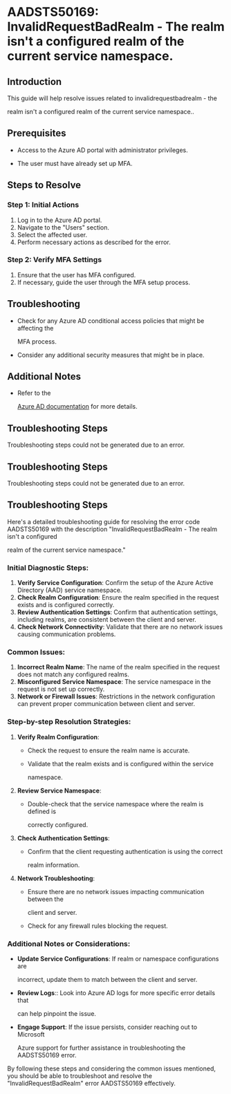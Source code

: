 
# AADSTS50169: InvalidRequestBadRealm - The realm isn't a configured realm of the current service namespace.


## Introduction

This guide will help resolve issues related to invalidrequestbadrealm - the

realm isn't a configured realm of the current service namespace..


## Prerequisites


* Access to the Azure AD portal with administrator privileges.

* The user must have already set up MFA.


## Steps to Resolve


### Step 1: Initial Actions

1. Log in to the Azure AD portal.
2. Navigate to the "Users" section.
3. Select the affected user.
4. Perform necessary actions as described for the error.


### Step 2: Verify MFA Settings

1. Ensure that the user has MFA configured.
2. If necessary, guide the user through the MFA setup process.


## Troubleshooting


* Check for any Azure AD conditional access policies that might be affecting the

  MFA process.

* Consider any additional security measures that might be in place.


## Additional Notes


* Refer to the

  [Azure AD 
documentation](https://learn.microsoft.com/en-us/azure/active-directory/)
  for more details.


## Troubleshooting Steps

Troubleshooting steps could not be generated due to an error.


## Troubleshooting Steps

Troubleshooting steps could not be generated due to an error.


## Troubleshooting Steps

Here's a detailed troubleshooting guide for resolving the error code AADSTS50169
with the description "InvalidRequestBadRealm - The realm isn't a configured

realm of the current service namespace."


### Initial Diagnostic Steps:

1. **Verify Service Configuration**: Confirm the setup of the Azure Active
   Directory (AAD) service namespace.
2. **Check Realm Configuration**: Ensure the realm specified in the request
   exists and is configured correctly.
3. **Review Authentication Settings**: Confirm that authentication settings,
   including realms, are consistent between the client and server.
4. **Check Network Connectivity**: Validate that there are no network issues
   causing communication problems.


### Common Issues:

1. **Incorrect Realm Name**: The name of the realm specified in the request does
   not match any configured realms.
2. **Misconfigured Service Namespace**: The service namespace in the request is
   not set up correctly.
3. **Network or Firewall Issues**: Restrictions in the network configuration can
   prevent proper communication between client and server.


### Step-by-step Resolution Strategies:

1. **Verify Realm Configuration**:

   * Check the request to ensure the realm name is accurate.

   * Validate that the realm exists and is configured within the service

     namespace.

2. **Review Service Namespace**:
   * Double-check that the service namespace where the realm is defined is

     correctly configured.

3. **Check Authentication Settings**:

   * Confirm that the client requesting authentication is using the correct

     realm information.

4. **Network Troubleshooting**:
   * Ensure there are no network issues impacting communication between the

     client and server.
   * Check for any firewall rules blocking the request.


### Additional Notes or Considerations:


* **Update Service Configurations**: If realm or namespace configurations are

  incorrect, update them to match between the client and server.

* **Review Logs**:: Look into Azure AD logs for more specific error details that

  can help pinpoint the issue.

* **Engage Support**: If the issue persists, consider reaching out to Microsoft

  Azure support for further assistance in troubleshooting the AADSTS50169 error.

By following these steps and considering the common issues mentioned, you should
be able to troubleshoot and resolve the "InvalidRequestBadRealm" error
AADSTS50169 effectively.